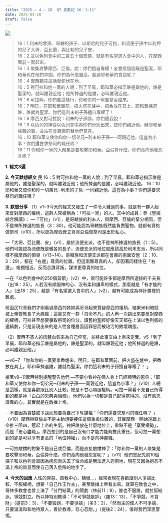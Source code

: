 ```yaml
---
title: "2025 – 4 – 28  QT 民數記 16：1~11"
date: 2025-04-28
draft: false
---
```


![](/images/qt.jpg)
> 16：1 利未的曾孫、哥轄的孫子、以斯哈的兒子可拉，和流便子孫中以利押的兒子大坍、亞比蘭，與比勒的兒子安，  
> 16：2 並以色列會中的二百五十個首領，就是有名望選入會中的人，在摩西面前一同起來，  
> 16：3 聚集攻擊摩西、亞倫，說：你們擅自專權！全會眾個個既是聖潔，耶和華也在他們中間，你們為什麼自高，超過耶和華的會眾呢？  
> 16：4 摩西聽見這話就俯伏在地，  
> 16：5 對可拉和他一黨的人說：到了早晨，耶和華必指示誰是屬他的，誰是聖潔的，就叫誰親近他；他所揀選的是誰，必叫誰親近他。  
> 16：6 可拉啊，你們要這樣行，你和你的一黨要拿香爐來。  
> 16：7 明日，在耶和華面前，把火盛在爐中，把香放在其上。耶和華揀選誰，誰就為聖潔。你們這利未的子孫擅自專權了！  
> 16：8 摩西又對可拉說：利未的子孫哪，你們聽我說！  
> 16：9 以色列的神從以色列會中將你們分別出來，使你們親近他，辦耶和華帳幕的事，並站在會眾面前替他們當差。  
> 16：10 耶和華又使你和你一切弟兄─利未的子孫─一同親近他，這豈為小事？你們還要求祭司的職任嗎？  
> 16：11 你和你一黨的人聚集是要攻擊耶和華。亞倫算什麼，你們竟向他發怨言呢？  



**1. 經文3遍**

**2. 今天默想經文**
民 16：5 對可拉和他一黨的人說：到了早晨，耶和華必指示誰是屬他的，誰是聖潔的，就叫誰親近他；他所揀選的是誰，必叫誰親近他。
16：10 耶和華又使你和你一切弟兄─利未的子孫─一同親近他，這豈為小事？你們還要求祭司的職任嗎？

**3. 默想分享**
（1）v1\~3今天的經文又發生了一件令人難過的事，就是有一群人起來反對摩西的權柄，這群人常被稱為：「可拉一黨」的人。其中的成員：參《聖經綜合解讀》：
—「可拉」（v1），是哥轄族的利未人，與摩西、亞倫的輩分相同，但不是神所揀選的族長（3：30）。他可能認為哥轄族既然能負責聖物，就都有資格做祭司（v10），所以認為摩西膏立哥哥亞倫做祭司是出於私心。

—「大坍、亞比蘭、安」（v1），屬於流便支派，也不是神所揀選的族長（1：5）。他們可能認為流便既是雅各的長子，流便支派的地位就應該高於利未支派，所以同樣不服摩西的領導（v13~14）。哥轄族和流便支派都在會幕的南面安營（2：10、3：29），都在「右邊」尊貴的位置。但這兩夥尊貴的人，卻因著同樣住在「右邊」，帳棚相近，反而合謀背叛，謀求更尊貴的地位。

—在「以色列會中的250個首領」（v2）中，很可能許多都是摩西所選拔的千夫長（出18：25）。人若沒有順服神的心、沒有柔和謙卑的樣式，那麼越是「有才能的人」（出18：25），越是「有名望選入會中的人」（v2），越有可能成為神計畫裡的難處。

前面民12章我們才剛看過摩西的姊姊與哥哥起來質疑摩西的權柄，結果米利暗就被上帝管教長了大痲瘋；這裏又有一群「自命不凡」的人再一次跳出來要反對摩西的權柄，可拉甚至想要爭取祭司的位分。讀舊約聖經好像天天都在上演以色列版的連續劇，只是呈現出來的是人性各種層面因罪惡而被玷污的敗壞醜態。

（2）摩西不憑人的肉體血氣來為自己伸冤，並將此事交由上帝來定奪。v5「到了早晨，耶和華必指示誰是屬他的，誰是聖潔的，就叫誰親近他；他所揀選的是誰，必叫誰親近他。」

—v6\~7 「你和你的一黨要拿香爐來。明日，在耶和華面前，把火盛在爐中，把香放在其上。耶和華揀選誰，誰就為聖潔。你們這利未的子孫擅自專權了！  」

接著v8~11摩西特別提醒警告他們
—不要小看神在個人身上已經顯明的恩典：「耶和華又使你和你一切弟兄─利未的子孫─一同親近他，這豈為小事？」（v10）人總是這樣，就是喜歡跟比別人比較，總是不甘心順服權柄。可拉一黨看不見自己所得到的都是神「白白的恩典與憐憫」，他們以為一切都是自己配得當得的，沒有感恩謙卑的心，其實就是在敵擋上帝。

—不要因為貪婪或爭競而想要為自己爭奪謀權：「你們還要求祭司的職任嗎？  」（v10）摩西與亞倫並不是主動想要接任這個重擔位置的，其實摩西一開始還跟上帝推三阻四，惹起上帝的生氣。神把誰放在什麼地位上，重點不是「享受權勢」，而是「忠心盡職」。摩西想到的是自己沒有口才能力能夠擔此重任，但可拉一黨想到的卻是可以享有更高的「地位特權」，而不是向神盡職。

—可拉敵擋的對象不是自己或亞倫，而是直接敵擋神了：「你和你一黨的人聚集是要攻擊耶和華。亞倫算什麼，你們竟向他發怨言呢？  」（v11）他們忘記先前10個探子和以色列會眾因為抱怨而失去了性命或是無法進入迦南地，現在又因為抱怨不滿上帝的旨意而使自己落入危險的地步了。

**4. 今天的回應**
人性的罪惡、自我中心、驕傲…，經常表現在喜歡跟別人爭競比較，不服權柄，想要「自己作王作主」，甚至敵擋上帝看出來。就算在教會之中，哥林多教會也曾上演了「分門結黨」的鬧劇（林前11：9），誰也不服誰，就拉幫結派，爭競對立。所以神特別教導：「不可爭競嫉妒」（羅13：13）、「不爭競，不貪財」（提前3：3）、「不要毀謗，不要爭競」（多3：2）、「然而主的僕人不可爭競，只要溫溫和和地待眾人，善於教導，存心忍耐。」（提後2：24），值得我們深思警惕。

